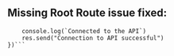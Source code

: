 ## Missing Root Route issue fixed:
```app.get('/',(req,res)=>{
    console.log(`Connected to the API`)
    res.send("Connection to API successful")
})```
